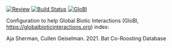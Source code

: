 [![Review](https://github.com/globalbioticinteractions/bat-co-roosting-database/actions/workflows/review.yml/badge.svg)](https://github.com/globalbioticinteractions/bat-co-roosting-database/actions) [![Build Status](https://travis-ci.com/globalbioticinteractions/bat-co-roosting-database.svg)](https://travis-ci.com/globalbioticinteractions/bat-co-roosting-database) [![GloBI](https://api.globalbioticinteractions.org/interaction.svg?accordingTo=globi:globalbioticinteractions/bat-co-roosting-database)](https://globalbioticinteractions.org/?accordingTo=globi:globalbioticinteractions/bat-co-roosting-database)

Configuration to help Global Biotic Interactions (GloBI, https://globalbioticinteractions.org) index: 

Aja Sherman, Cullen Geiselman. 2021. Bat Co-Roosting Database